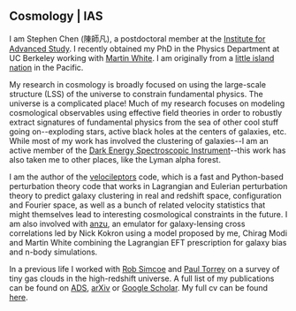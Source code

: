 ## Cosmology | IAS

I am Stephen Chen (陳師凡), a postdoctoral member at the [Institute for Advanced Study](https://www.ias.edu/scholars/shi-fan-chen). I recently obtained my PhD in the Physics Department at UC Berkeley working with [Martin White](https://physics.berkeley.edu/people/faculty/martin-white). I am originally from a [little island nation](https://www.taiwan.gov.tw/) in the Pacific.

My research in cosmology is broadly focused on using the large-scale structure (LSS) of the universe to constrain fundamental physics. The universe is a complicated place! Much of my research focuses on modeling cosmological observables using effective field theories in order to robustly extract signatures of fundamental physics from the sea of other cool stuff going on--exploding stars, active black holes at the centers of galaxies, etc. While most of my work has involved the clustering of galaxies--I am an active member of the [Dark Energy Spectroscopic Instrument](https://www.desi.lbl.gov/)--this work has also taken me to other places, like the Lyman alpha forest.

I am the author of the [velocileptors](https://github.com/sfschen/velocileptors) code, which is a fast and Python-based perturbation theory code that works in Lagrangian and Eulerian perturbation theory to predict galaxy clustering in real and redshift space, configuration and Fourier space, as well as a bunch of related velocity statistics that might themselves lead to interesting cosmological constraints in the future. I am also involved with [anzu](https://github.com/kokron/anzu), an emulator for galaxy-lensing cross correlations led by Nick Kokron using a model proposed by me, Chirag Modi and Martin White combining the Lagrangian EFT prescription for galaxy bias and n-body simulations.

In a previous life I worked with [Rob Simcoe](http://simcoe.mit.edu/) and [Paul Torrey](https://astro.ufl.edu/directory/paul-torrey/) on a survey of tiny gas clouds in the high-redshift universe. A full list of my publications can be found on [ADS](https://ui.adsabs.harvard.edu/public-libraries/N1pJwPGrRESHudfVXQrRPA), [arXiv](https://arxiv.org/a/chen_s_7.html) or [Google Scholar](https://scholar.google.com/citations?user=fNlLwkkAAAAJ&hl=en). My full cv can be found [here](https://docs.google.com/document/d/1d9b2WzSu2I03VLx6nm4B4Duts8URIyRM29u9VkoeZt4/edit?usp=sharing).
